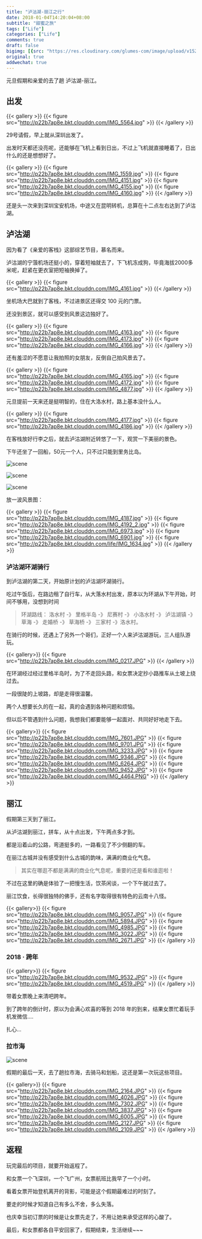 ```yaml
---
title: "泸沽湖-丽江之行"
date: 2018-01-04T14:20:04+08:00
subtitle: "甜蜜之旅"
tags: ["Life"]
categories: ["Life"]
comments: true
draft: false
bigimg: [{src: "https://res.cloudinary.com/glumes-com/image/upload/v1526569545/life/love-you-2198772_1280.png", desc: "love"}]
original: true
addwechat: true
---
```



元旦假期和亲爱的去了趟 泸沽湖-丽江。


<!--more-->


## 出发


{{< gallery >}}
	{{< figure src="http://p22b7ap8e.bkt.clouddn.com/IMG_5564.jpg" >}}
{{< /gallery >}}


29号请假，早上就从深圳出发了。


出发时天都还没亮呢，还能够在飞机上看到日出，不过上飞机就直接睡着了，日出什么的还是想想好了。


{{< gallery >}}
	{{< figure src="http://p22b7ap8e.bkt.clouddn.com/IMG_1559.jpg" >}}
	{{< figure src="http://p22b7ap8e.bkt.clouddn.com/IMG_4151.jpg" >}}
	{{< figure src="http://p22b7ap8e.bkt.clouddn.com/IMG_4155.jpg" >}}
	{{< figure src="http://p22b7ap8e.bkt.clouddn.com/IMG_4160.jpg" >}}
{{< /gallery >}}


还是头一次来到深圳宝安机场，中途又在昆明转机，总算在十二点左右达到了泸沽湖。



## 泸沽湖


因为看了《亲爱的客栈》这部综艺节目，慕名而来。

泸沽湖的宁蒗机场还挺小的，穿着短袖就去了，下飞机冻成狗，毕竟海拔2000多米呢，赶紧在更衣室把短袖换掉了。


{{< gallery >}}
	{{< figure src="http://p22b7ap8e.bkt.clouddn.com/IMG_4161.jpg" >}}
{{< /gallery >}}


坐机场大巴就到了客栈，不过进景区还得交 100 元的门票。

还没到景区，就可以感受到风景这边独好了。


{{< gallery >}}
	{{< figure src="http://p22b7ap8e.bkt.clouddn.com/IMG_4163.jpg" >}}
	{{< figure src="http://p22b7ap8e.bkt.clouddn.com/IMG_4173.jpg" >}}
	{{< figure src="http://p22b7ap8e.bkt.clouddn.com/IMG_4166.jpg" >}}
{{< /gallery >}}


还有羞涩的不愿意让我拍照的女朋友，反倒自己拍风景去了。


{{< gallery >}}
	{{< figure src="http://p22b7ap8e.bkt.clouddn.com/IMG_4165.jpg" >}}
	{{< figure src="http://p22b7ap8e.bkt.clouddn.com/IMG_4172.jpg" >}}
	{{< figure src="http://p22b7ap8e.bkt.clouddn.com/IMG_4877.jpg" >}}
{{< /gallery >}}


元旦提前一天来还是挺明智的，住在大洛水村，路上基本没什么人。


{{< gallery >}}
	{{< figure src="http://p22b7ap8e.bkt.clouddn.com/IMG_4177.jpg" >}}
	{{< figure src="http://p22b7ap8e.bkt.clouddn.com/IMG_4186.jpg" >}}
{{< /gallery >}}


在客栈放好行李之后，就去泸沽湖附近转悠了一下，观赏一下美丽的景色。

下午还坐了一回船，50元一个人，只不过只能到里务比岛。

![scene](http://p22b7ap8e.bkt.clouddn.com/IMG_4244.jpg)

![scene](http://p22b7ap8e.bkt.clouddn.com/IMG_4191.jpg)

![scene](http://p22b7ap8e.bkt.clouddn.com/IMG_4209.jpg)

放一波风景图：

{{< gallery >}}
	{{< figure src="http://p22b7ap8e.bkt.clouddn.com/IMG_4187.jpg" >}}
	{{< figure src="http://p22b7ap8e.bkt.clouddn.com/IMG_4192_2.jpg" >}}
	{{< figure src="http://p22b7ap8e.bkt.clouddn.com/IMG_6973.jpg" >}}
	{{< figure src="http://p22b7ap8e.bkt.clouddn.com/IMG_6901.jpg" >}}
	{{< figure src="http://p22b7ap8e.bkt.clouddn.com/life/IMG_1634.jpg" >}}
{{< /gallery >}}


### 泸沽湖环湖骑行

到泸沽湖的第二天，开始原计划的泸沽湖环湖骑行。

吃过午饭后，在路边租了自行车，从大落水村出发，原本以为环湖从下午开始，时间不够用，没想到时间

> 环湖路线： 洛水村 -》 里格半岛 -》 尼赛村 -》 小洛水村 -》 泸沽湖镇 -》 草海 -》 走婚桥 -》 草海桥 -》 三家村 -》洛水村。


在骑行的时候，还遇上了另外一个哥们，正好一个人来泸沽湖游玩，三人组队游玩。


{{< gallery>}}
	{{< figure src="http://p22b7ap8e.bkt.clouddn.com/IMG_0217.JPG" >}}
{{< /gallery >}}


在环湖经过经过里格半岛时，为了不走回头路，和女票决定抄小路推车从土坡上绕过去。

一段很陡的上坡路，却是走得很温馨。

两个人想要长久的在一起，真的会遇到各种问题和烦恼。

但以后不管遇到什么问题，我想我们都要能够一起面对、共同好好地走下去。


{{< gallery>}}
	{{< figure src="http://p22b7ap8e.bkt.clouddn.com/IMG_7601.JPG" >}}
	{{< figure src="http://p22b7ap8e.bkt.clouddn.com/IMG_9701.JPG" >}}
	{{< figure src="http://p22b7ap8e.bkt.clouddn.com/IMG_3233.JPG" >}}
	{{< figure src="http://p22b7ap8e.bkt.clouddn.com/IMG_9346.JPG" >}}
	{{< figure src="http://p22b7ap8e.bkt.clouddn.com/IMG_6264.JPG" >}}
	{{< figure src="http://p22b7ap8e.bkt.clouddn.com/IMG_9452.JPG" >}}
	{{< figure src="http://p22b7ap8e.bkt.clouddn.com/IMG_4464.PNG" >}}
{{< /gallery >}}

## 丽江

假期第三天到了丽江。

从泸沽湖到丽江，拼车，从十点出发，下午两点多才到。

都是沿着山的公路，弯道挺多的，一路看见了不少侧翻的车。

在丽江古城并没有感受到什么古城的韵味，满满的商业化气息。

> 其实在哪逛不都是满满的商业化气息呢，重要的还是看和谁逛啦！

不过在这里的确是体验了一把慢生活，饮茶闲谈，一个下午就过去了。

丽江饮食，长得很独特的佛手，还有名字取得很有特色的云南十八怪。

{{< gallery>}}
	{{< figure src="http://p22b7ap8e.bkt.clouddn.com/IMG_9057.JPG" >}}
	{{< figure src="http://p22b7ap8e.bkt.clouddn.com/IMG_5894.JPG" >}}
	{{< figure src="http://p22b7ap8e.bkt.clouddn.com/IMG_4985.JPG" >}}
	{{< figure src="http://p22b7ap8e.bkt.clouddn.com/IMG_3022.JPG" >}}
	{{< figure src="http://p22b7ap8e.bkt.clouddn.com/IMG_2671.JPG" >}}
{{< /gallery >}}


### 2018 · 跨年

{{< gallery>}}
	{{< figure src="http://p22b7ap8e.bkt.clouddn.com/IMG_9532.JPG" >}}
	{{< figure src="http://p22b7ap8e.bkt.clouddn.com/IMG_4519.JPG" >}}
{{< /gallery >}}

带着女票晚上来清吧跨年。

到了跨年的倒计时，原以为会满心欢喜的等到 2018 年的到来，结果女票忙着玩手机发微信....

扎心...

### 拉市海


![scene](http://p22b7ap8e.bkt.clouddn.com/IMG_4544.JPG)

假期的最后一天，去了趟拉市海，去骑马和划船，这还是第一次玩这些项目。


{{< gallery>}}
	{{< figure src="http://p22b7ap8e.bkt.clouddn.com/IMG_2164.JPG" >}}
	{{< figure src="http://p22b7ap8e.bkt.clouddn.com/IMG_4026.JPG" >}}
	{{< figure src="http://p22b7ap8e.bkt.clouddn.com/IMG_7302.JPG" >}}
	{{< figure src="http://p22b7ap8e.bkt.clouddn.com/IMG_3837.JPG" >}}
	{{< figure src="http://p22b7ap8e.bkt.clouddn.com/IMG_6005.JPG" >}}
	{{< figure src="http://p22b7ap8e.bkt.clouddn.com/IMG_2127.JPG" >}}
	{{< figure src="http://p22b7ap8e.bkt.clouddn.com/IMG_2109.JPG" >}}
{{< /gallery >}}


## 返程

玩完最后的项目，就要开始返程了。

和女票一个飞深圳，一个飞广州，女票航班比我早了一个小时。

看着女票开始登机离开的背影，可能是这个假期最难过的时刻了。

要走的时候才知道自己有多么不舍，多么失落。

也庆幸当初订票的时候是让女票先走了，不用让她来承受这样的心酸了。

最后，和女票都各自平安回家了，假期结束，生活继续~~~


